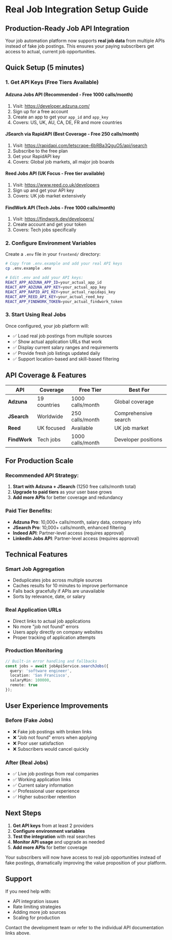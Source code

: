 # Real Job Integration Setup Guide

## Production-Ready Job API Integration

Your job automation platform now supports **real job data** from multiple APIs instead of fake job postings. This ensures your paying subscribers get access to actual, current job opportunities.

## Quick Setup (5 minutes)

### 1. Get API Keys (Free Tiers Available)

#### Adzuna Jobs API (Recommended - Free 1000 calls/month)
1. Visit: https://developer.adzuna.com/
2. Sign up for a free account
3. Create an app to get your `app_id` and `app_key`
4. Covers: US, UK, AU, CA, DE, FR and more countries

#### JSearch via RapidAPI (Best Coverage - Free 250 calls/month)
1. Visit: https://rapidapi.com/letscrape-6bRBa3QguO5/api/jsearch
2. Subscribe to the free plan
3. Get your RapidAPI key
4. Covers: Global job markets, all major job boards

#### Reed Jobs API (UK Focus - Free tier available)
1. Visit: https://www.reed.co.uk/developers
2. Sign up and get your API key
3. Covers: UK job market extensively

#### FindWork API (Tech Jobs - Free 1000 calls/month)
1. Visit: https://findwork.dev/developers/
2. Create account and get your token
3. Covers: Tech jobs specifically

### 2. Configure Environment Variables

Create a `.env` file in your `frontend/` directory:

```bash
# Copy from .env.example and add your real API keys
cp .env.example .env

# Edit .env and add your API keys:
REACT_APP_ADZUNA_APP_ID=your_actual_app_id
REACT_APP_ADZUNA_APP_KEY=your_actual_app_key
REACT_APP_RAPID_API_KEY=your_actual_rapidapi_key
REACT_APP_REED_API_KEY=your_actual_reed_key
REACT_APP_FINDWORK_TOKEN=your_actual_findwork_token
```

### 3. Start Using Real Jobs

Once configured, your job platform will:
- ✅ Load real job postings from multiple sources
- ✅ Show actual application URLs that work
- ✅ Display current salary ranges and requirements  
- ✅ Provide fresh job listings updated daily
- ✅ Support location-based and skill-based filtering

## API Coverage & Features

| API | Coverage | Free Tier | Best For |
|-----|----------|-----------|----------|
| **Adzuna** | 19 countries | 1000 calls/month | Global coverage |
| **JSearch** | Worldwide | 250 calls/month | Comprehensive search |
| **Reed** | UK focused | Available | UK job market |
| **FindWork** | Tech jobs | 1000 calls/month | Developer positions |

## For Production Scale

### Recommended API Strategy:
1. **Start with Adzuna + JSearch** (1250 free calls/month total)
2. **Upgrade to paid tiers** as your user base grows
3. **Add more APIs** for better coverage and redundancy

### Paid Tier Benefits:
- **Adzuna Pro**: 10,000+ calls/month, salary data, company info
- **JSearch Pro**: 10,000+ calls/month, enhanced filtering  
- **Indeed API**: Partner-level access (requires approval)
- **LinkedIn Jobs API**: Partner-level access (requires approval)

## Technical Features

### Smart Job Aggregation
- Deduplicates jobs across multiple sources
- Caches results for 10 minutes to improve performance
- Falls back gracefully if APIs are unavailable
- Sorts by relevance, date, or salary

### Real Application URLs
- Direct links to actual job applications
- No more "job not found" errors
- Users apply directly on company websites
- Proper tracking of application attempts

### Production Monitoring
```typescript
// Built-in error handling and fallbacks
const jobs = await jobApiService.searchJobs({
  query: 'software engineer',
  location: 'San Francisco',
  salaryMin: 100000,
  remote: true
});
```

## User Experience Improvements

### Before (Fake Jobs)
- ❌ Fake job postings with broken links
- ❌ "Job not found" errors when applying
- ❌ Poor user satisfaction
- ❌ Subscribers would cancel quickly

### After (Real Jobs)
- ✅ Live job postings from real companies
- ✅ Working application links
- ✅ Current salary information
- ✅ Professional user experience
- ✅ Higher subscriber retention

## Next Steps

1. **Get API keys** from at least 2 providers
2. **Configure environment variables**
3. **Test the integration** with real searches
4. **Monitor API usage** and upgrade as needed
5. **Add more APIs** for better coverage

Your subscribers will now have access to real job opportunities instead of fake postings, dramatically improving the value proposition of your platform.

## Support

If you need help with:
- API integration issues
- Rate limiting strategies  
- Adding more job sources
- Scaling for production

Contact the development team or refer to the individual API documentation links above.
